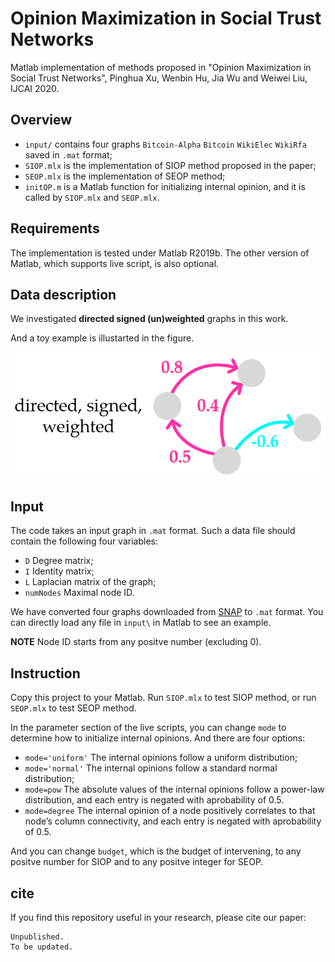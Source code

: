 # Opinion Maximization in Social Trust Networks
Matlab implementation of methods proposed in "Opinion Maximization in Social Trust Networks", Pinghua Xu, Wenbin Hu, Jia Wu and Weiwei Liu, IJCAI 2020.

## Overview
- `input/` contains four graphs `Bitcoin-Alpha` `Bitcoin` `WikiElec` `WikiRfa` saved in `.mat` format;
- `SIOP.mlx` is the implementation of SIOP method proposed in the paper;
- `SEOP.mlx` is the implementation of SEOP method;
- `initOP.m` is a Matlab function for initializing internal opinion, and it is called by `SIOP.mlx` and `SEOP.mlx`.

## Requirements
The implementation is tested under Matlab R2019b. The other version of Matlab, which supports live script, is also optional.

## Data description
We investigated **directed signed (un)weighted** graphs in this work.

And a toy example is illustarted in the figure.
<div style="text-align:center"><img src ="example_graph.png" ,width=300/></div>

## Input
The code takes an input graph in `.mat` format.
Such a data file should contain the following four variables:
- `D` Degree matrix;
- `I` Identity matrix;
- `L` Laplacian matrix of the graph;
- `numNodes` Maximal node ID.

We have converted four graphs downloaded from [SNAP]("http://snap.stanford.edu/data/#signnets") to `.mat` format. You can directly load any file in `input\` in Matlab to see an example.

**NOTE** Node ID starts from any positve number (excluding 0).

## Instruction
Copy this project to your Matlab. Run `SIOP.mlx` to test SIOP method, or run `SEOP.mlx` to test SEOP method.

In the parameter section of the live scripts, you can change `mode` to determine how to initialize internal opinions. And there are four options:

- `mode='uniform'` The internal opinions follow a uniform distribution;
- `mode='normal'` The internal opinions follow a standard normal distribution;
- `mode=pow` The absolute values of the internal opinions follow a power-law distribution, and each entry is negated with aprobability of 0.5.
- `mode=degree` The internal opinion of a node positively correlates to that node’s column connectivity, and each entry is negated with aprobability of 0.5.

And you can change `budget`, which is the budget of intervening, to any positve number for SIOP and to any positve integer for SEOP.

## cite
If you find this repository useful in your research, please cite our paper:
```
Unpublished.
To be updated.
```

